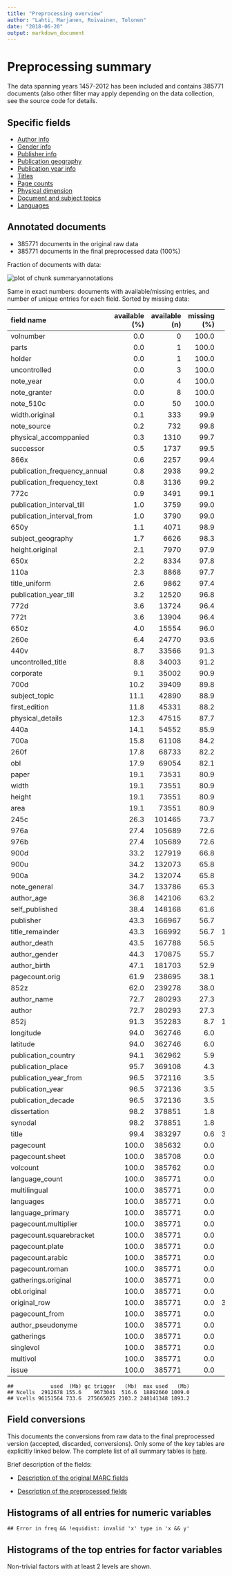 ```yaml
---
title: "Preprocessing overview"
author: "Lahti, Marjanen, Roivainen, Tolonen"
date: "2018-06-20"
output: markdown_document
---
```


# Preprocessing summary

The data spanning years 1457-2012 has been included and contains 385771 documents (also other filter may apply depending on the data collection, see the source code for details.



## Specific fields

  * [Author info](author.md)
  * [Gender info](gender.md)
  * [Publisher info](publisher.md)
  * [Publication geography](publicationplace.md)
  * [Publication year info](publicationyear.md)
  * [Titles](title.md)  
  * [Page counts](pagecount.md)
  * [Physical dimension](dimension.md)    
  * [Document and subject topics](topic.md)
  * [Languages](language.md)


## Annotated documents

  * 385771 documents in the original raw data
  * 385771 documents in the final preprocessed data (100%)

Fraction of documents with data:

![plot of chunk summaryannotations](figure/summaryannotations-1.png)

Same in exact numbers: documents with available/missing entries, and number of unique entries for each field. Sorted by missing data:


|field name                   | available (%)| available (n)| missing (%)| unique (n)|
|:----------------------------|-------------:|-------------:|-----------:|----------:|
|volnumber                    |           0.0|             0|       100.0|          1|
|parts                        |           0.0|             1|       100.0|          2|
|holder                       |           0.0|             1|       100.0|          2|
|uncontrolled                 |           0.0|             3|       100.0|          4|
|note_year                    |           0.0|             4|       100.0|          5|
|note_granter                 |           0.0|             8|       100.0|          8|
|note_510c                    |           0.0|            50|       100.0|         48|
|width.original               |           0.1|           333|        99.9|         53|
|note_source                  |           0.2|           732|        99.8|        672|
|physical_accomppanied        |           0.3|          1310|        99.7|        795|
|successor                    |           0.5|          1737|        99.5|       1710|
|866x                         |           0.6|          2257|        99.4|        273|
|publication_frequency_annual |           0.8|          2938|        99.2|        192|
|publication_frequency_text   |           0.8|          3136|        99.2|         37|
|772c                         |           0.9|          3491|        99.1|       1049|
|publication_interval_till    |           1.0|          3759|        99.0|        227|
|publication_interval_from    |           1.0|          3790|        99.0|        235|
|650y                         |           1.1|          4071|        98.9|        954|
|subject_geography            |           1.7|          6626|        98.3|       2225|
|height.original              |           2.1|          7970|        97.9|         88|
|650x                         |           2.2|          8334|        97.8|       2108|
|110a                         |           2.3|          8868|        97.7|       6373|
|title_uniform                |           2.6|          9862|        97.4|       6078|
|publication_year_till        |           3.2|         12520|        96.8|        366|
|772d                         |           3.6|         13724|        96.4|       3221|
|772t                         |           3.6|         13904|        96.4|       4420|
|650z                         |           4.0|         15554|        96.0|       2636|
|260e                         |           6.4|         24770|        93.6|        715|
|440v                         |           8.7|         33566|        91.3|      10198|
|uncontrolled_title           |           8.8|         34003|        91.2|      30026|
|corporate                    |           9.1|         35002|        90.9|       6474|
|700d                         |          10.2|         39409|        89.8|      11748|
|subject_topic                |          11.1|         42890|        88.9|      22254|
|first_edition                |          11.8|         45331|        88.2|          3|
|physical_details             |          12.3|         47515|        87.7|        834|
|440a                         |          14.1|         54552|        85.9|      25284|
|700a                         |          15.8|         61108|        84.2|      32895|
|260f                         |          17.8|         68733|        82.2|       7362|
|obl                          |          17.9|         69054|        82.1|          3|
|paper                        |          19.1|         73531|        80.9|       4176|
|width                        |          19.1|         73551|        80.9|         63|
|height                       |          19.1|         73551|        80.9|         90|
|area                         |          19.1|         73551|        80.9|        195|
|245c                         |          26.3|        101465|        73.7|      77222|
|976a                         |          27.4|        105689|        72.6|      29699|
|976b                         |          27.4|        105689|        72.6|      30434|
|900d                         |          33.2|        127919|        66.8|      19778|
|900u                         |          34.2|        132073|        65.8|      24249|
|900a                         |          34.2|        132074|        65.8|      24535|
|note_general                 |          34.7|        133786|        65.3|      82777|
|author_age                   |          36.8|        142106|        63.2|        141|
|self_published               |          38.4|        148168|        61.6|          3|
|publisher                    |          43.3|        166967|        56.7|      16954|
|title_remainder              |          43.3|        166992|        56.7|     132055|
|author_death                 |          43.5|        167788|        56.5|        551|
|author_gender                |          44.3|        170875|        55.7|          5|
|author_birth                 |          47.1|        181703|        52.9|        587|
|pagecount.orig               |          61.9|        238695|        38.1|       1432|
|852z                         |          62.0|        239278|        38.0|      15781|
|author_name                  |          72.7|        280293|        27.3|      88144|
|author                       |          72.7|        280293|        27.3|      89395|
|852j                         |          91.3|        352283|         8.7|     133906|
|longitude                    |          94.0|        362746|         6.0|        568|
|latitude                     |          94.0|        362746|         6.0|        585|
|publication_country          |          94.1|        362962|         5.9|         39|
|publication_place            |          95.7|        369108|         4.3|       2637|
|publication_year_from        |          96.5|        372116|         3.5|        500|
|publication_year             |          96.5|        372136|         3.5|        500|
|publication_decade           |          96.5|        372136|         3.5|         57|
|dissertation                 |          98.2|        378851|         1.8|          3|
|synodal                      |          98.2|        378851|         1.8|          2|
|title                        |          99.4|        383297|         0.6|     333332|
|pagecount                    |         100.0|        385632|         0.0|       1437|
|pagecount.sheet              |         100.0|        385708|         0.0|       1144|
|volcount                     |         100.0|        385762|         0.0|         43|
|language_count               |         100.0|        385771|         0.0|          1|
|multilingual                 |         100.0|        385771|         0.0|          1|
|languages                    |         100.0|        385771|         0.0|         99|
|language_primary             |         100.0|        385771|         0.0|         99|
|pagecount.multiplier         |         100.0|        385771|         0.0|          1|
|pagecount.squarebracket      |         100.0|        385771|         0.0|        248|
|pagecount.plate              |         100.0|        385771|         0.0|        156|
|pagecount.arabic             |         100.0|        385771|         0.0|       1215|
|pagecount.roman              |         100.0|        385771|         0.0|        166|
|gatherings.original          |         100.0|        385771|         0.0|         15|
|obl.original                 |         100.0|        385771|         0.0|          2|
|original_row                 |         100.0|        385771|         0.0|     385771|
|pagecount_from               |         100.0|        385771|         0.0|          4|
|author_pseudonyme            |         100.0|        385771|         0.0|          2|
|gatherings                   |         100.0|        385771|         0.0|         16|
|singlevol                    |         100.0|        385771|         0.0|          2|
|multivol                     |         100.0|        385771|         0.0|          2|
|issue                        |         100.0|        385771|         0.0|          2|

```
##            used  (Mb) gc trigger   (Mb)  max used   (Mb)
## Ncells  2912678 155.6    9673041  516.6  18892660 1009.0
## Vcells 96151564 733.6  275665025 2103.2 248141348 1893.2
```


## Field conversions

This documents the conversions from raw data to the final preprocessed version (accepted, discarded, conversions). Only some of the key tables are explicitly linked below. The complete list of all summary tables is [here](output.tables/).

Brief description of the fields:

 * [Description of the original MARC fields](https://github.com/COMHIS/bibliographica/blob/master/inst/extdata/fieldnames.csv)

 * [Description of the preprocessed fields](https://github.com/COMHIS/bibliographica/blob/master/inst/extdata/fieldnames_polished.csv)


## Histograms of all entries for numeric variables


```
## Error in freq && !equidist: invalid 'x' type in 'x && y'
```


## Histograms of the top entries for factor variables

Non-trivial factors with at least 2 levels are shown.




